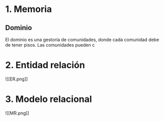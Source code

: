 # 1. Memoria
## Dominio
El dominio es una gestoría de comunidades, donde cada comunidad debe de tener pisos. Las comunidades pueden c
# 2. Entidad relación
![[ER.png]]
# 3. Modelo relacional
![[MR.png]]
